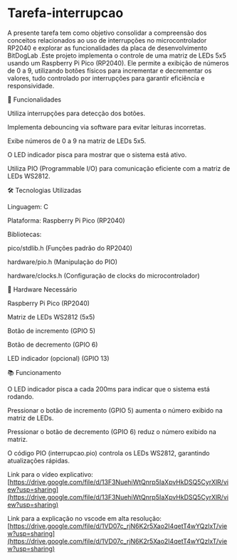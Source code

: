 # Tarefa-interrupcao
A presente tarefa tem como objetivo consolidar a compreensão dos conceitos relacionados ao uso de interrupções no microcontrolador RP2040 e explorar as funcionalidades da placa de desenvolvimento BitDogLab .Este projeto implementa o controle de uma matriz de LEDs 5x5 usando um Raspberry Pi Pico (RP2040). Ele permite a exibição de números de 0 a 9, utilizando botões físicos para incrementar e decrementar os valores, tudo controlado por interrupções para garantir eficiência e responsividade.

📌 Funcionalidades

Utiliza interrupções para detecção dos botões.

Implementa debouncing via software para evitar leituras incorretas.

Exibe números de 0 a 9 na matriz de LEDs 5x5.

O LED indicador pisca para mostrar que o sistema está ativo.

Utiliza PIO (Programmable I/O) para comunicação eficiente com a matriz de LEDs WS2812.

🛠 Tecnologias Utilizadas

Linguagem: C

Plataforma: Raspberry Pi Pico (RP2040)

Bibliotecas:

pico/stdlib.h (Funções padrão do RP2040)

hardware/pio.h (Manipulação do PIO)

hardware/clocks.h (Configuração de clocks do microcontrolador)

🏰 Hardware Necessário

Raspberry Pi Pico (RP2040)

Matriz de LEDs WS2812 (5x5)

Botão de incremento (GPIO 5)

Botão de decremento (GPIO 6)

LED indicador (opcional) (GPIO 13)

📚 Funcionamento

O LED indicador pisca a cada 200ms para indicar que o sistema está rodando.

Pressionar o botão de incremento (GPIO 5) aumenta o número exibido na matriz de LEDs.

Pressionar o botão de decremento (GPIO 6) reduz o número exibido na matriz.

O código PIO (interrupcao.pio) controla os LEDs WS2812, garantindo atualizações rápidas.

Link para o vídeo explicativo: [https://drive.google.com/file/d/13F3NuehiWtQnrp5IaXpvHkDSQ5CyrXlR/view?usp=sharing](https://drive.google.com/file/d/13F3NuehiWtQnrp5IaXpvHkDSQ5CyrXlR/view?usp=sharing)

Link para a explicação no vscode em alta resolução: [https://drive.google.com/file/d/1VD07c_rjN6K2r5Xao2I4qetT4wYQzlxT/view?usp=sharing](https://drive.google.com/file/d/1VD07c_rjN6K2r5Xao2I4qetT4wYQzlxT/view?usp=sharing)
